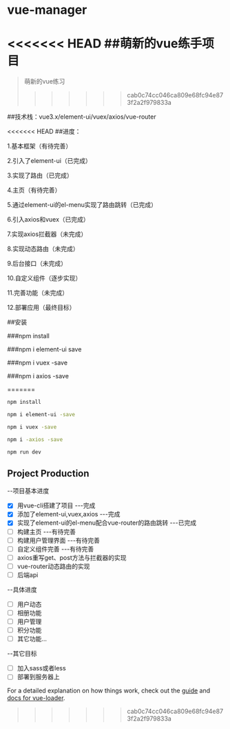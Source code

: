 # vue-manager

<<<<<<< HEAD
##萌新的vue练手项目
=======
> 萌新的vue练习
>>>>>>> cab0c74cc046ca809e68fc94e873f2a2f979833a

##技术栈：vue3.x/element-ui/vuex/axios/vue-router

<<<<<<< HEAD
##进度：

1.基本框架（有待完善）

2.引入了element-ui（已完成）

3.实现了路由（已完成）

4.主页（有待完善）

5.通过element-ui的el-menu实现了路由跳转（已完成）

6.引入axios和vuex（已完成）

7.实现axios拦截器（未完成）

8.实现动态路由（未完成）

9.后台接口（未完成）

10.自定义组件（逐步实现）

11.完善功能（未完成）

12.部署应用（最终目标）


##安装

###npm install

###npm i element-ui save

###npm i vuex -save

###npm i axios -save


=======
``` bash
npm install

npm i element-ui -save

npm i vuex -save

npm i -axios -save

npm run dev
```

## Project Production

--项目基本进度
- [x] 用vue-cli搭建了项目  ---完成
- [x] 添加了element-ui,vuex,axios  ---完成
- [x] 实现了element-ui的el-menu配合vue-router的路由跳转  ---已完成
- [ ] 构建主页  ---有待完善
- [ ] 构建用户管理界面  ---有待完善
- [ ] 自定义组件完善  ---有待完善
- [ ] axios重写get、post方法与拦截器的实现
- [ ] vue-router动态路由的实现
- [ ] 后端api

--具体进度
- [ ] 用户动态
- [ ] 相册功能
- [ ] 用户管理
- [ ] 积分功能
- [ ] 其它功能...

--其它目标
- [ ] 加入sass或者less
- [ ] 部署到服务器上

For a detailed explanation on how things work, check out the [guide](http://vuejs-templates.github.io/webpack/) and [docs for vue-loader](http://vuejs.github.io/vue-loader).
>>>>>>> cab0c74cc046ca809e68fc94e873f2a2f979833a
